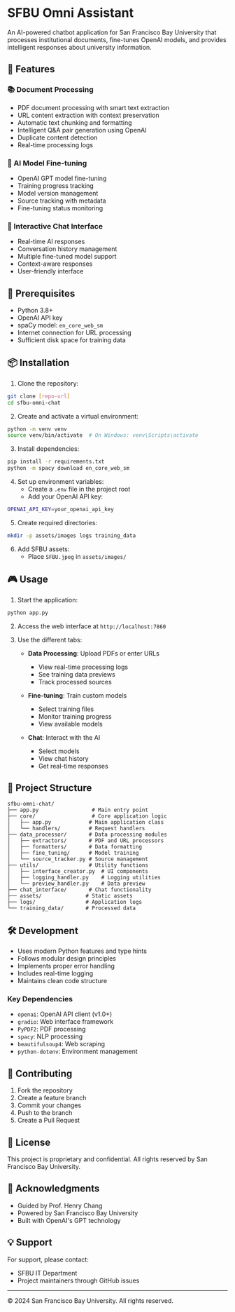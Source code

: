 # SFBU Omni Assistant

An AI-powered chatbot application for San Francisco Bay University that processes institutional documents, fine-tunes OpenAI models, and provides intelligent responses about university information.

## 🌟 Features

### 📚 Document Processing
- PDF document processing with smart text extraction
- URL content extraction with context preservation
- Automatic text chunking and formatting
- Intelligent Q&A pair generation using OpenAI
- Duplicate content detection
- Real-time processing logs

### 🤖 AI Model Fine-tuning
- OpenAI GPT model fine-tuning
- Training progress tracking
- Model version management
- Source tracking with metadata
- Fine-tuning status monitoring

### 💬 Interactive Chat Interface
- Real-time AI responses
- Conversation history management
- Multiple fine-tuned model support
- Context-aware responses
- User-friendly interface

## 🚀 Prerequisites

- Python 3.8+
- OpenAI API key
- spaCy model: `en_core_web_sm`
- Internet connection for URL processing
- Sufficient disk space for training data

## 📦 Installation

1. Clone the repository:
```bash
git clone [repo-url]
cd sfbu-omni-chat
```

2. Create and activate a virtual environment:
```bash
python -m venv venv
source venv/bin/activate  # On Windows: venv\Scripts\activate
```

3. Install dependencies:
```bash
pip install -r requirements.txt
python -m spacy download en_core_web_sm
```

4. Set up environment variables:
   - Create a `.env` file in the project root
   - Add your OpenAI API key:
```bash
OPENAI_API_KEY=your_openai_api_key
```

5. Create required directories:
```bash
mkdir -p assets/images logs training_data
```

6. Add SFBU assets:
   - Place `SFBU.jpeg` in `assets/images/`

## 🎮 Usage

1. Start the application:
```bash
python app.py
```

2. Access the web interface at `http://localhost:7860`

3. Use the different tabs:
   - **Data Processing**: Upload PDFs or enter URLs
     - View real-time processing logs
     - See training data previews
     - Track processed sources
   
   - **Fine-tuning**: Train custom models
     - Select training files
     - Monitor training progress
     - View available models
   
   - **Chat**: Interact with the AI
     - Select models
     - View chat history
     - Get real-time responses

## 📁 Project Structure

```
sfbu-omni-chat/
├── app.py                 # Main entry point
├── core/                  # Core application logic
│   ├── app.py            # Main application class
│   └── handlers/         # Request handlers
├── data_processor/       # Data processing modules
│   ├── extractors/       # PDF and URL processors
│   ├── formatters/       # Data formatting
│   ├── fine_tuning/      # Model training
│   └── source_tracker.py # Source management
├── utils/                # Utility functions
│   ├── interface_creator.py  # UI components
│   ├── logging_handler.py    # Logging utilities
│   └── preview_handler.py    # Data preview
├── chat_interface/       # Chat functionality
├── assets/              # Static assets
├── logs/                # Application logs
└── training_data/       # Processed data
```

## 🛠️ Development

- Uses modern Python features and type hints
- Follows modular design principles
- Implements proper error handling
- Includes real-time logging
- Maintains clean code structure

### Key Dependencies

- `openai`: OpenAI API client (v1.0+)
- `gradio`: Web interface framework
- `PyPDF2`: PDF processing
- `spacy`: NLP processing
- `beautifulsoup4`: Web scraping
- `python-dotenv`: Environment management

## 🤝 Contributing

1. Fork the repository
2. Create a feature branch
3. Commit your changes
4. Push to the branch
5. Create a Pull Request

## 📄 License

This project is proprietary and confidential. All rights reserved by San Francisco Bay University.

## 🙏 Acknowledgments

- Guided by Prof. Henry Chang
- Powered by San Francisco Bay University
- Built with OpenAI's GPT technology

## 💡 Support

For support, please contact:
- SFBU IT Department
- Project maintainers through GitHub issues

---
© 2024 San Francisco Bay University. All rights reserved.
